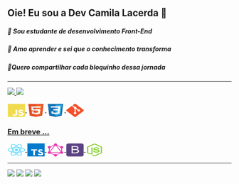 ## Oie! Eu sou a Dev Camila Lacerda 🤗

##### 🌱 Sou estudante de desenvolvimento Front-End
##### 🧠 Amo aprender e sei que o conhecimento transforma
##### 🚀Quero compartilhar cada bloquinho dessa jornada

---
<div style="display: block">
  <a href="https://github.com/devcamila">
  <img height="180em" src="https://github-readme-stats.vercel.app/api?username=devcamila&show_icons=true&theme=gruvbox&include_all_commits=true&count_private=true"/>
  <img height="180em" src="https://github-readme-stats.vercel.app/api/top-langs/?username=devcamila&layout=compact&langs_count=7&theme=gruvbox"/>
</div>
  <br />
  <div style="display: inline_block">
  <img align="center" alt="Rafa-Js" height="30" width="40" src="https://raw.githubusercontent.com/devicons/devicon/master/icons/javascript/javascript-plain.svg">  
  <img align="center" alt="Rafa-HTML" height="30" width="40" src="https://raw.githubusercontent.com/devicons/devicon/master/icons/html5/html5-original.svg">
  <img align="center" alt="Rafa-CSS" height="30" width="40" src="https://raw.githubusercontent.com/devicons/devicon/master/icons/css3/css3-original.svg">
  <img align="center" alt="devcamila-git" height="30" width="40" src="https://raw.githubusercontent.com/devicons/devicon/master/icons/git/git-plain.svg"><br />
  <h3 lign="center">       Em breve ...    </h3>
  <img align="center" alt="Rafa-React" height="30" width="40" src="https://raw.githubusercontent.com/devicons/devicon/master/icons/react/react-original.svg">
  <img align="center" alt="Rafa-Ts" height="30" width="40" src="https://raw.githubusercontent.com/devicons/devicon/master/icons/typescript/typescript-plain.svg">
  <img align="center" alt="Caca-gra" height="30" width="40" src="https://raw.githubusercontent.com/devicons/devicon/9f4f5cdb393299a81125eb5127929ea7bfe42889/icons/graphql/graphql-plain.svg">
  <img align="center" alt="devCamila-Boot" height="30" width="40" src="https://raw.githubusercontent.com/devicons/devicon/master/icons/bootstrap/bootstrap-plain.svg">
  <img align="center" alt="node" height="30" width="40" src="https://raw.githubusercontent.com/devicons/devicon/9f4f5cdb393299a81125eb5127929ea7bfe42889/icons/nodejs/nodejs-plain.svg">
  </div>
 
  ---
  
  <div>
 </a>
    <a href="https://twitter.com/lacerda_cah" target="_blank"><img src="https://img.shields.io/badge/Twitter-1DA1F2?style=for-the-badge&logo=twitter&logoColor=white" target="_blank"></a>
  <a href="https://instagram.com/camilacerda3" target="_blank"><img src="https://img.shields.io/badge/-Instagram-%23E4405F?style=for-the-badge&logo=instagram&logoColor=white" target="_blank"></a>
  <a href = "mailto:camilacerda3@gmail.com"><img src="https://img.shields.io/badge/-Gmail-%23333?style=for-the-badge&logo=gmail&logoColor=white" target="_blank"></a>
  <a href="https://www.linkedin.com/in/camila-lacerda/
" target="_blank"><img src="https://img.shields.io/badge/-LinkedIn-%230077B5?style=for-the-badge&logo=linkedin&logoColor=white" target="_blank"></a> 
  

  
  <div>
      
 
